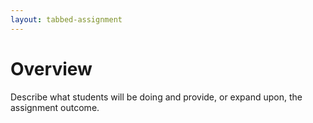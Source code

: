 ```yaml
---
layout: tabbed-assignment
---
```


# Overview

<!-- img class="overview-image" src="assets/images/screen-capture.png" -->

Describe what students will be doing and provide, or expand upon, the assignment outcome.

<!-- Don't edit links here, change them in _data/assignment.yml instead, -->

[slides]: <{{site.data.assignment.slides}}>
[template]: <{{site.data.assignment.template}}>
